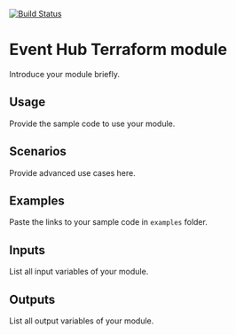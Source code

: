 [![Build Status](https://dev.azure.com/msapmdemo/TFSandbox/_apis/build/status/terraform-azurerm-eventhub?branchName=azurerm_eventhub_namespace)](https://dev.azure.com/msapmdemo/TFSandbox/_build/latest?definitionId=23&branchName=azurerm_eventhub_namespace)

# Event Hub Terraform module

Introduce your module briefly.

## Usage

Provide the sample code to use your module.

## Scenarios

Provide advanced use cases here.

## Examples

Paste the links to your sample code in `examples` folder.

## Inputs

List all input variables of your module.

## Outputs

List all output variables of your module.
